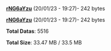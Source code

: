 [**rNG6aYzu**](/data/rNG6aYzu.txt) (20/01/23 - 19:27)- 242 bytes

[**rNG6aYzu**](/data/rNG6aYzu.txt) (20/01/23 - 19:27)- 242 bytes

**Total Datas**: 5516

**Total Size**: 33.47 MB / 33.5 MB